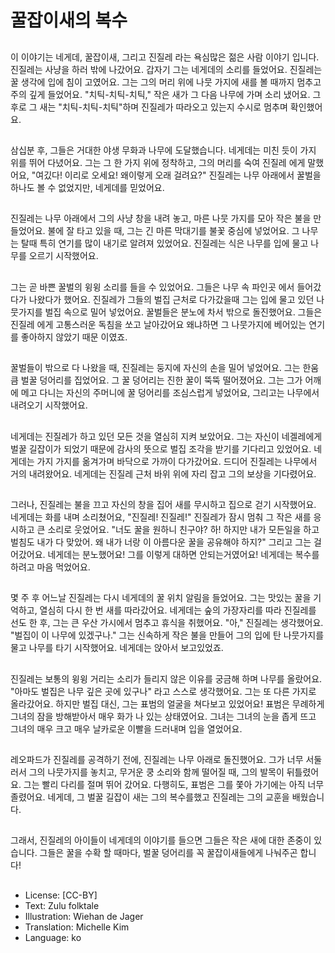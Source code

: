 # 꿀잡이새의 복수

##
이 이야기는 네게데, 꿀잡이새, 그리고 진질레 라는 욕심많은 젊은 사람 이야기 입니다. 진질레는 사냥을 하러 밖에 나갔어요. 갑자기 그는 네게데의 소리를 들었어요. 진질레는 꿀 생각에 입에 침이 고였어요. 그는 그의 머리 위에 나뭇 가지에 새를 볼 때까지 멈추고 주의 깊게 들었어요. "치틱-치틱-치틱," 작은 새가 그 다음 나무에 가며 소리 냈어요. 그후로 그 새는 "치틱-치틱-치틱"하며 진질레가 따라오고 있는지 수시로 멈추며 확인했어요.

##
삼십분 후, 그들은 거대한 야생 무화과 나무에 도달했습니다. 네게데는 미친 듯이 가지 위를 뛰어 다녔어요. 그는 그 한 가지 위에 정착하고, 그의 머리를 숙여 진질레 에게 말했어요, "여깄다! 이리로 오세요! 왜이렇게 오래 걸려요?" 진질레는 나무 아래에서 꿀벌을 하나도 볼 수 없었지만, 네게데를 믿었어요.

##
진질레는 나무 아래에서 그의 사냥 창을 내려 놓고, 마른 나뭇 가지를 모아 작은 불을 만들었어요. 불에 잘 타고 있을 때, 그는 긴 마른 막대기를 불꽃 중심에 넣었어요. 그 나무는 탈때 특히 연기를 많이 내기로 알려져 있었어요. 진질레는 식은 나무를 입에 물고 나무를 오르기 시작했어요.

##
그는 곧 바쁜 꿀벌의 윙윙 소리를 들을 수 있었어요. 그들은 나무 속 파인곳 에서 들어갔다가 나왔다가 했어요. 진질레가 그들의 벌집 근처로 다가갔을때 그는 입에 물고 있던 나뭇가지를 벌집 속으로 밀어 넣었어요. 꿀벌들은 분노에 차서 밖으로 돌진했어요. 그들은 진질레 에게 고통스러운 독침을 쏘고 날아갔어요 왜냐하면 그 나뭇가지에 베어있는 연기를 좋아하지 않았기 때문 이였죠.

##
꿀벌들이 밖으로 다 나왔을 때, 진질레는 둥지에 자신의 손을 밀어 넣었어요. 그는 한움큼 벌꿀 덩어리를 집었어요. 그 꿀 덩어리는 진한 꿀이 뚝뚝 떨어졌어요. 그는 그가 어깨에 메고 다니는 자신의 주머니에 꿀 덩어리를 조심스럽게 넣었어요, 그리고는 나무에서 내려오기 시작했어요.

##
네게데는 진질레가 하고 있던 모든 것을 열심히 지켜 보았어요. 그는 자신이 네겔레에게 벌꿀 길잡이가 되었기 때문에 감사의 뜻으로 벌집 조각을 받기를 기다리고 있었어요. 네게데는 가지 가지를 옮겨가며 바닥으로 가까이 다가갔어요. 드디어 진질레는 나무에서 거의 내려왔어요. 네게데는 진질레 근처 바위 위에 자리 잡고 그의 보상을 기다렸어요.

##
그러나, 진질레는 불을 끄고 자신의 창을 집어 새를 무시하고 집으로 걷기 시작했어요. 네게데는 화를 내며 소리쳤어요, "진질레! 진질레!" 진질레가 잠시 멈춰 그 작은 새를 응시하고 큰 소리로 웃었어요. "너도 꿀을 원하니 친구야? 하! 하지만 내가 모든일을 하고 벌침도 내가 다 맞았어. 왜 내가 너랑 이 아름다운 꿀을 공유해야 하지?" 그리고 그는 걸어갔어요. 네게데는 분노했어요! 그를 이렇게 대하면 안되는거였어요! 네게데는 복수를 하려고 마음 먹었어요.

##
몇 주 후 어느날 진질레는 다시 네게데의 꿀 위치 알림을 들었어요. 그는 맛있는 꿀을 기억하고, 열심히 다시 한 번 새를 따라갔어요. 네게데는 숲의 가장자리를 따라 진질레를 선도 한 후, 그는 큰 우산 가시에서 멈추고 휴식을 취했어요. "아," 진질레는 생각했어요. "벌집이 이 나무에 있겠구나." 그는 신속하게 작은 불을 만들어 그의 입에 탄 나뭇가지를 물고 나무를 타기 시작했어요. 네게데는 앉아서 보고있었죠.

##
진질레는 보통의 윙윙 거리는 소리가 들리지 않은 이유를 궁금해 하며 나무를 올랐어요. "아마도 벌집은 나무 깊은 곳에 있구나" 라고 스스로 생각했어요. 그는 또 다른 가지로 올라갔어요. 하지만 벌집 대신, 그는 표범의 얼굴을 쳐다보고 있었어요! 표범은 무례하게 그녀의 잠을 방해받아서 매우 화가 나 있는 상태였어요. 그녀는 그녀의 눈을 좁게 뜨고 그녀의 매우 크고 매우 날카로운 이빨을 드러내며 입을 열었어요.

##
레오파드가 진질레를 공격하기 전에, 진질레는 나무 아래로 돌진했어요. 그가 너무 서둘러서 그의 나뭇가지를 놓치고, 무거운 쿵 소리와 함께 떨어질 때, 그의 발목이 뒤틀렸어요. 그는 빨리 다리를 절며 뛰어 갔어요. 다행히도, 표범은 그를 쫓아 가기에는 아직 너무 졸렸어요. 네게데, 그 벌꿀 길잡이 새는 그의 복수를했고 진질레는 그의 교훈을 배웠습니다.

##
그래서, 진질레의 아이들이 네게데의 이야기를 들으면 그들은 작은 새에 대한 존중이 있습니다. 그들은 꿀을 수확 할 때마다, 벌꿀 덩어리를 꼭 꿀잡이새들에게 나눠주곤 합니다!

##
* License: [CC-BY]
* Text: Zulu folktale
* Illustration: Wiehan de Jager
* Translation: Michelle Kim
* Language: ko
